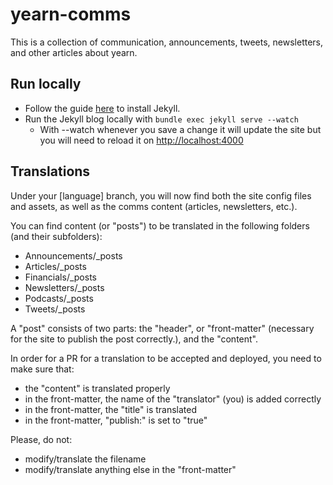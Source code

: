 # yearn-comms

This is a collection of communication, announcements, tweets, newsletters, and other articles about yearn. 

## Run locally

- Follow the guide [here](https://jekyllrb.com/docs/) to install Jekyll.
- Run the Jekyll blog locally with `bundle exec jekyll serve --watch`
  - With --watch whenever you save a change it will update the site but you will need to reload it on [http://localhost:4000](http://localhost:4000)

## Translations

Under your [language] branch, you will now find both the site config files and assets, as well as the comms content (articles, newsletters, etc.).

You can find content (or "posts") to be translated in the following folders (and their subfolders):
- Announcements/_posts
- Articles/_posts
- Financials/_posts
- Newsletters/_posts
- Podcasts/_posts
- Tweets/_posts

A "post" consists of two parts: the "header", or "front-matter" (necessary for the site to publish the post correctly.), and the "content".

In order for a PR for a translation to be accepted and deployed, you need to make sure that: 
- the "content" is translated properly
- in the front-matter, the name of the "translator" (you) is added correctly
- in the front-matter, the "title" is translated
- in the front-matter, "publish:" is set to "true"

Please, do not:
- modify/translate the filename
- modify/translate anything else in the "front-matter"
